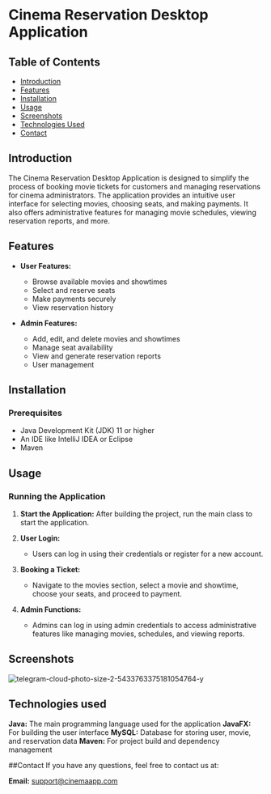 # Cinema Reservation Desktop Application

## Table of Contents

- [Introduction](#introduction)
- [Features](#features)
- [Installation](#installation)
- [Usage](#usage)
- [Screenshots](#screenshots)
- [Technologies Used](#technologies-used)
- [Contact](#contact)

## Introduction

The Cinema Reservation Desktop Application is designed to simplify the process of booking movie tickets for customers and managing reservations for cinema administrators. The application provides an intuitive user interface for selecting movies, choosing seats, and making payments. It also offers administrative features for managing movie schedules, viewing reservation reports, and more.

## Features

- **User Features:**
  - Browse available movies and showtimes
  - Select and reserve seats
  - Make payments securely
  - View reservation history

- **Admin Features:**
  - Add, edit, and delete movies and showtimes
  - Manage seat availability
  - View and generate reservation reports
  - User management

## Installation

### Prerequisites

- Java Development Kit (JDK) 11 or higher
- An IDE like IntelliJ IDEA or Eclipse
- Maven

## Usage

### Running the Application

1. **Start the Application:** 
   After building the project, run the main class to start the application.

2. **User Login:**
   - Users can log in using their credentials or register for a new account.

3. **Booking a Ticket:**
   - Navigate to the movies section, select a movie and showtime, choose your seats, and proceed to payment.

4. **Admin Functions:**
   - Admins can log in using admin credentials to access administrative features like managing movies, schedules, and viewing reports.

## Screenshots

![telegram-cloud-photo-size-2-5433763375181054764-y](https://github.com/user-attachments/assets/6094a706-7d04-4bd4-a77f-bb0d99bb2ddc)


## Technologies used

**Java:** The main programming language used for the application
**JavaFX:** For building the user interface
**MySQL:** Database for storing user, movie, and reservation data
**Maven:** For project build and dependency management

##Contact
If you have any questions, feel free to contact us at:

**Email:** support@cinemaapp.com
